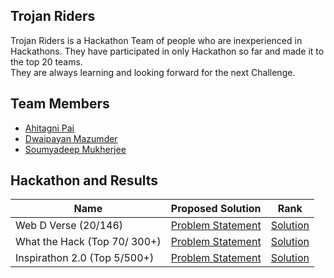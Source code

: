 ## Trojan Riders
Trojan Riders is a Hackathon Team of people who are inexperienced in Hackathons. They have participated in only Hackathon so far and made it to the top 20 teams. <br>
They are always learning and looking forward for the next Challenge.
## Team Members
- [Ahitagni Pai](https://github.com/ahit17)
- [Dwaipayan Mazumder](https://github.com/Dwaipayan-Maz)
- [Soumyadeep Mukherjee](https://github.com/SoumyadeepMukherjee)
## Hackathon and Results
| Name | Proposed Solution | Rank |
|------|--------------------|------|
| Web D Verse (20/146) | [Problem Statement](https://github.com/Trojan-Riders/.github/blob/master/src/WebDVerse.pdf) | [Solution](https://trojan-riders.github.io/diilli-darbar-times/) |
| What the Hack (Top 70/ 300+) | [Problem Statement](https://github.com/Trojan-Riders/.github/blob/master/src/WhatTheHack.pdf) | [Solution](https://trojan-riders.github.io/Trojan-Emergency-Response/) |
| Inspirathon 2.0 (Top 5/500+) | [Problem Statement](https://github.com/Trojan-Riders/.github/blob/master/src/Inspirathon_2.0_-_Problem_Statements.pdf) | [Solution](https://trojan-riders-athena.netlify.app/) |
